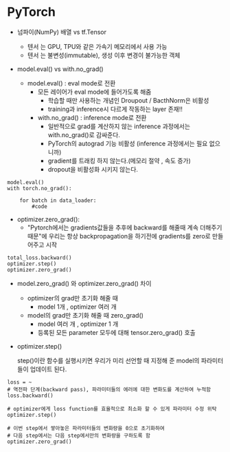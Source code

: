 # PyTorch
- 넘파이(NumPy) 배열 vs tf.Tensor
  - 텐서 는 GPU, TPU와 같은 가속기 메모리에서 사용 가능
  - 텐서 는 불변성(immutable), 생성 이후 변경이 불가능한 객체


- model.eval() vs with.no_grad()
  - model.eval() : eval mode로 전환
    - 모든 레이어가 eval mode에 들어가도록 해줌
      - 학습할 때만 사용하는 개념인 Droupout / BacthNorm은 비활성
      - training과 inference시 다르게 작동하는 layer 존재!!
    - with.no_grad() : inference mode로 전환
      - 일반적으로 grad를 계산하지 않는 inference 과정에서는 with.no_grad()로 감싸준다.
      - PyTorch의 autograd 기능 비활성 (inference 과정에서는 필요 없으니까)
      - gradient를 트래킹 하지 않는다.(메모리 절약 , 속도 증가)
      - dropout을 비활성화 시키지 않는다.

```
model.eval()
with torch.no_grad():

    for batch in data_loader:
    	#code
```

- optimizer.zero_grad():
  - "Pytorch에서는 gradients값들을 추후에 backward를 해줄때 계속 더해주기 때문"에 우리는 항상 backpropagation을 하기전에 gradients를 zero로 만들어주고 시작
```
total_loss.backward()
optimizer.step()
optimizer.zero_grad()
```


- model.zero_grad() 와 optimizer.zero_grad() 차이
  - optimizer의 grad만 초기화 해줄 때
    - model 1개 , optimizer 여러 개
  - model의 grad만 초기화 해줄 때 zero_grad()
    - model 여러 개 , optimizer 1 개
    - 등록된 모든 parameter 모두에 대해 tensor.zero_grad() 호출


- optimizer.step()
 
    step()이란 함수를 실행시키면 우리가 미리 선언할 때 지정해 준 model의 파라미터들이 업데이트 된다.


```
loss = ~
# 역전파 단계(backward pass), 파라미터들의 에러에 대한 변화도를 계산하여 누적함
loss.backward() 

# optimizer에게 loss function를 효율적으로 최소화 할 수 있게 파라미터 수정 위탁
optimizer.step() 

# 이번 step에서 쌓아놓은 파라미터들의 변화량을 0으로 초기화하여
# 다음 step에서는 다음 step에서만의 변화량을 구하도록 함 
optimizer.zero_grad() 
```